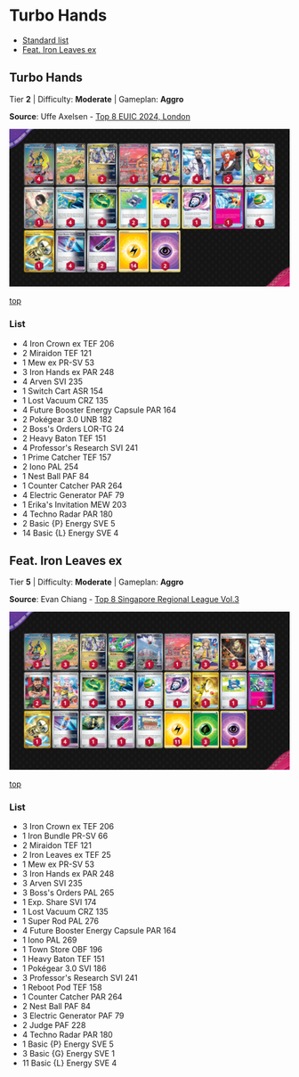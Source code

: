 # Turbo Hands

* [Standard list](#turbo-hands-1)
* [Feat. Iron Leaves ex](#feat-iron-leaves-ex)

## Turbo Hands

Tier **2** | Difficulty: **Moderate** | Gameplan: **Aggro**

**Source**: Uffe Axelsen - [Top 8 EUIC 2024, London](https://limitlesstcg.com/decks/list/10605)

![decklist](../../!Images/Standard/10BRS-TEF/Turbo%20Hands.png)

[top](#turbo-hands)

### List
* 4 Iron Crown ex TEF 206
* 2 Miraidon TEF 121
* 1 Mew ex PR-SV 53
* 3 Iron Hands ex PAR 248
* 4 Arven SVI 235
* 1 Switch Cart ASR 154
* 1 Lost Vacuum CRZ 135
* 4 Future Booster Energy Capsule PAR 164
* 2 Pokégear 3.0 UNB 182
* 2 Boss's Orders LOR-TG 24
* 2 Heavy Baton TEF 151
* 4 Professor's Research SVI 241
* 1 Prime Catcher TEF 157
* 2 Iono PAL 254
* 1 Nest Ball PAF 84
* 1 Counter Catcher PAR 264
* 4 Electric Generator PAF 79
* 1 Erika's Invitation MEW 203
* 4 Techno Radar PAR 180
* 2 Basic {P} Energy SVE 5
* 14 Basic {L} Energy SVE 4

## Feat. Iron Leaves ex

Tier **5** | Difficulty: **Moderate** | Gameplan: **Aggro**

**Source**: Evan Chiang - [Top 8 Singapore Regional League Vol.3](https://limitlesstcg.com/decks/list/10881)

![decklist](../../!Images/Standard/10BRS-TEF/Turbo%20Hands-Iron%20Leaves.png)

[top](#turbo-hands)

### List
* 3 Iron Crown ex TEF 206
* 1 Iron Bundle PR-SV 66
* 2 Miraidon TEF 121
* 2 Iron Leaves ex TEF 25
* 1 Mew ex PR-SV 53
* 3 Iron Hands ex PAR 248
* 3 Arven SVI 235
* 3 Boss's Orders PAL 265
* 1 Exp. Share SVI 174
* 1 Lost Vacuum CRZ 135
* 1 Super Rod PAL 276
* 4 Future Booster Energy Capsule PAR 164
* 1 Iono PAL 269
* 1 Town Store OBF 196
* 1 Heavy Baton TEF 151
* 1 Pokégear 3.0 SVI 186
* 3 Professor's Research SVI 241
* 1 Reboot Pod TEF 158
* 1 Counter Catcher PAR 264
* 2 Nest Ball PAF 84
* 3 Electric Generator PAF 79
* 2 Judge PAF 228
* 4 Techno Radar PAR 180
* 1 Basic {P} Energy SVE 5
* 3 Basic {G} Energy SVE 1
* 11 Basic {L} Energy SVE 4
